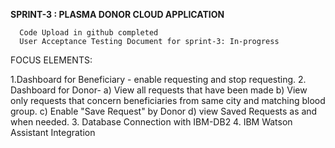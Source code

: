 **SPRINT-3 : PLASMA DONOR CLOUD APPLICATION**

      Code Upload in github completed
      User Acceptance Testing Document for sprint-3: In-progress

FOCUS ELEMENTS: 

1.Dashboard for Beneficiary - enable requesting and stop requesting. 
2. Dashboard for Donor- 
  a) View all requests that have been made 
  b) View only requests that concern beneficiaries from same city and matching blood group.
  c) Enable "Save Request" by Donor 
  d) view Saved Requests as and when needed. 
 3. Database Connection with IBM-DB2 
 4. IBM Watson Assistant Integration 

